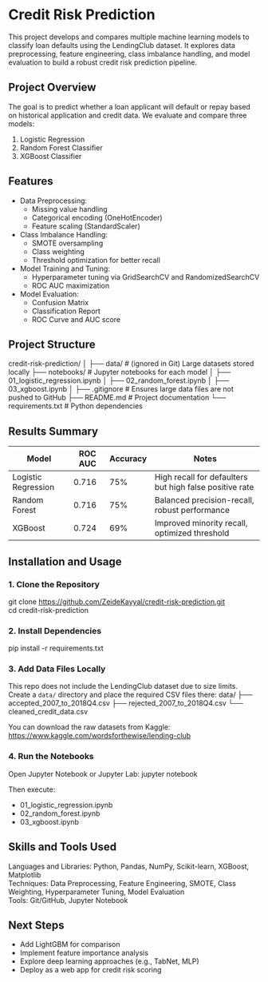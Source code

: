 # Credit Risk Prediction

This project develops and compares multiple machine learning models to classify loan defaults using the LendingClub dataset. It explores data preprocessing, feature engineering, class imbalance handling, and model evaluation to build a robust credit risk prediction pipeline.

## Project Overview
The goal is to predict whether a loan applicant will default or repay based on historical application and credit data. We evaluate and compare three models:
1. Logistic Regression
2. Random Forest Classifier
3. XGBoost Classifier

## Features
- Data Preprocessing:
  - Missing value handling
  - Categorical encoding (OneHotEncoder)
  - Feature scaling (StandardScaler)
- Class Imbalance Handling:
  - SMOTE oversampling
  - Class weighting
  - Threshold optimization for better recall
- Model Training and Tuning:
  - Hyperparameter tuning via GridSearchCV and RandomizedSearchCV
  - ROC AUC maximization
- Model Evaluation:
  - Confusion Matrix
  - Classification Report
  - ROC Curve and AUC score

## Project Structure
credit-risk-prediction/
│
├── data/                  # (ignored in Git) Large datasets stored locally
├── notebooks/             # Jupyter notebooks for each model
│   ├── 01_logistic_regression.ipynb
│   ├── 02_random_forest.ipynb
│   ├── 03_xgboost.ipynb
│
├── .gitignore             # Ensures large data files are not pushed to GitHub
├── README.md              # Project documentation
└── requirements.txt       # Python dependencies

## Results Summary
| Model                | ROC AUC | Accuracy | Notes |
|----------------------|---------|----------|-------|
| Logistic Regression  | 0.716   | 75%      | High recall for defaulters but high false positive rate |
| Random Forest        | 0.716   | 75%      | Balanced precision-recall, robust performance |
| XGBoost              | 0.724   | 69%      | Improved minority recall, optimized threshold |

## Installation and Usage
### 1. Clone the Repository
git clone https://github.com/ZeideKayyal/credit-risk-prediction.git  
cd credit-risk-prediction

### 2. Install Dependencies
pip install -r requirements.txt

### 3. Add Data Files Locally
This repo does not include the LendingClub dataset due to size limits. Create a `data/` directory and place the required CSV files there:
data/
├── accepted_2007_to_2018Q4.csv
├── rejected_2007_to_2018Q4.csv
└── cleaned_credit_data.csv

You can download the raw datasets from Kaggle: https://www.kaggle.com/wordsforthewise/lending-club

### 4. Run the Notebooks
Open Jupyter Notebook or Jupyter Lab:
jupyter notebook

Then execute:
- 01_logistic_regression.ipynb
- 02_random_forest.ipynb
- 03_xgboost.ipynb

## Skills and Tools Used
Languages and Libraries: Python, Pandas, NumPy, Scikit-learn, XGBoost, Matplotlib  
Techniques: Data Preprocessing, Feature Engineering, SMOTE, Class Weighting, Hyperparameter Tuning, Model Evaluation  
Tools: Git/GitHub, Jupyter Notebook

## Next Steps
- Add LightGBM for comparison
- Implement feature importance analysis
- Explore deep learning approaches (e.g., TabNet, MLP)
- Deploy as a web app for credit risk scoring
